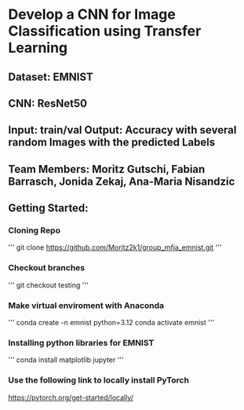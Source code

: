 # Develop a CNN for Image Classification using Transfer Learning
## Dataset: EMNIST
## CNN: ResNet50
## Input: train/val Output: Accuracy with several random Images with the predicted Labels
## Team Members: Moritz Gutschi, Fabian Barrasch, Jonida Zekaj, Ana-Maria Nisandzic

## Getting Started:
### Cloning Repo
'''
git clone https://github.com/Moritz2k1/group_mfja_emnist.git
'''
### Checkout branches
'''
git checkout testing
'''
### Make virtual enviroment with Anaconda
'''
conda create -n emnist python=3.12
conda activate emnist
'''
### Installing python libraries for EMNIST
'''
conda install matplotlib jupyter
'''
### Use the following link to locally install PyTorch
https://pytorch.org/get-started/locally/
